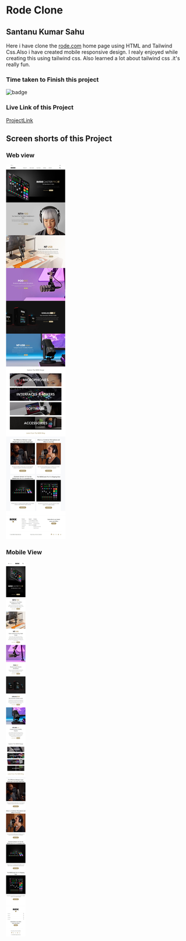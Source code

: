 
# Rode Clone

## Santanu Kumar Sahu

Here i have clone the [rode.com](https://rode.com/en) home page using HTML and Tailwind Css.Also i have created mobile responsive design. I realy enjoyed while creating this using tailwind css. Also learned a lot about tailwind css .it's really fun.

### Time taken to Finish this project
![badge](https://img.shields.io/badge/Time%20Taken-12hr50min-brightgreen)

### Live Link of this Project
[ProjectLink](https://fsjswdproject18rodeclone.netlify.app/)

## Screen shorts of this Project

### Web view
![Web view](/screenshots/web-view.jpeg)

### Mobile View
![Mobile view](/screenshots/mobile-view.jpeg)
